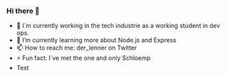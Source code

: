 ### Hi there 👋

- 🔭 I´m currently working in the tech industrie as a working student in dev ops.
- 🌱 I’m currently learning more about Node.js and Express
- 📫 How to reach me: der_lenner on Twitter
- ⚡ Fun fact: I´ve met the one and only Schloemp
- Test


<!--
**Utvpie/Utvpie** is a ✨ _special_ ✨ repository because its `README.md` (this file) appears on your GitHub profile.

Here are some ideas to get you started:

- 🔭 I’m currently working on 
- 🌱 I’m currently learning ...
- 👯 I’m looking to collaborate on ...
- 🤔 I’m looking for help with ...
- 💬 Ask me about ...
- 📫 How to reach me: ...
- 😄 Pronouns: ...
- ⚡ Fun fact: ...
-->
